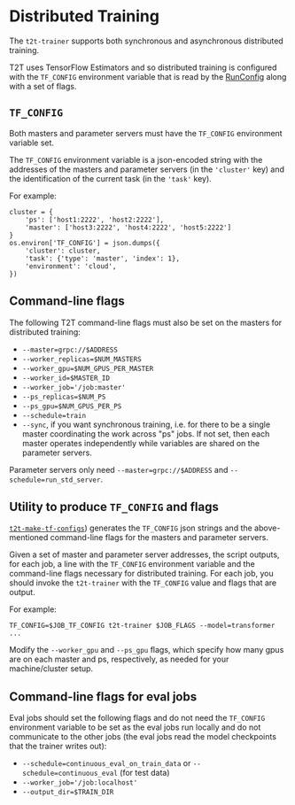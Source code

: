 # Distributed Training

The `t2t-trainer` supports both synchronous and asynchronous distributed
training.

T2T uses TensorFlow Estimators and so distributed training is configured with
the `TF_CONFIG` environment variable that is read by the
[RunConfig](https://github.com/tensorflow/tensorflow/blob/master/tensorflow/python/estimator/run_config.py)
along with a set of flags.

## `TF_CONFIG`

Both masters and parameter servers must have the `TF_CONFIG` environment
variable set.

The `TF_CONFIG` environment variable is a json-encoded string with the addresses
of the masters and parameter servers (in the `'cluster'` key) and the
identification of the current task (in the `'task'` key).

For example:

```
cluster = {
    'ps': ['host1:2222', 'host2:2222'],
    'master': ['host3:2222', 'host4:2222', 'host5:2222']
}
os.environ['TF_CONFIG'] = json.dumps({
    'cluster': cluster,
    'task': {'type': 'master', 'index': 1},
    'environment': 'cloud',
})
```

## Command-line flags

The following T2T command-line flags must also be set on the masters for
distributed training:

- `--master=grpc://$ADDRESS`
- `--worker_replicas=$NUM_MASTERS`
- `--worker_gpu=$NUM_GPUS_PER_MASTER`
- `--worker_id=$MASTER_ID`
- `--worker_job='/job:master'`
- `--ps_replicas=$NUM_PS`
- `--ps_gpu=$NUM_GPUS_PER_PS`
- `--schedule=train`
- `--sync`, if you want synchronous training, i.e. for there to be a single
  master coordinating the work across "ps" jobs. If not set, then each master
  operates independently while variables are shared on the parameter servers.

Parameter servers only need `--master=grpc://$ADDRESS` and
`--schedule=run_std_server`.

## Utility to produce `TF_CONFIG` and flags

[`t2t-make-tf-configs`](https://github.com/tensorflow/tensor2tensor/tree/master/tensor2tensor/bin/t2t-make-tf-configs))
generates the `TF_CONFIG` json strings and the above-mentioned command-line
flags for the masters and parameter servers.

Given a set of master and parameter server addresses, the script outputs, for
each job, a line with the `TF_CONFIG` environment variable and the command-line
flags necessary for distributed training. For each job, you should invoke the
`t2t-trainer` with the `TF_CONFIG` value and flags that are output.

For example:

```
TF_CONFIG=$JOB_TF_CONFIG t2t-trainer $JOB_FLAGS --model=transformer ...
```

Modify the `--worker_gpu` and `--ps_gpu` flags, which specify how many gpus are
on each master and ps, respectively, as needed for your machine/cluster setup.

## Command-line flags for eval jobs

Eval jobs should set the following flags and do not need the `TF_CONFIG`
environment variable to be set as the eval jobs run locally and do not
communicate to the other jobs (the eval jobs read the model checkpoints that the
trainer writes out):

- `--schedule=continuous_eval_on_train_data` or
  `--schedule=continuous_eval` (for test data)
- `--worker_job='/job:localhost'`
- `--output_dir=$TRAIN_DIR`
